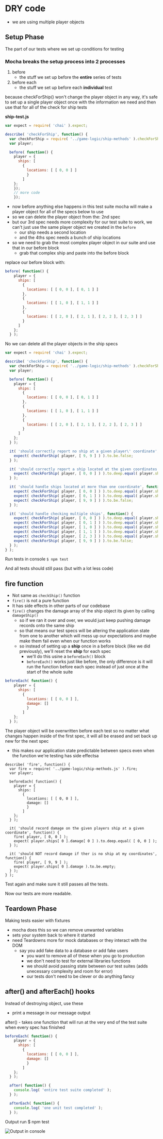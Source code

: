# DRY code

* we are using multiple player objects

## Setup Phase
The part of our tests where we set up conditions for testing

### Mocha breaks the setup process into 2 processes
1. before
    - the stuff we set up before the **entire** series of tests
2. before each
    - the stuff we set up before each **individual** test

because checkForShip() won't change the player object in any way, it's safe to set up a single player object once with the information we need and then use that for all of the check for ship tests

**ship-test.js**

```js
var expect = require( 'chai' ).expect;

describe( 'checkForShip', function() {
  var checkForShip = require( '../game-logic/ship-methods' ).checkForShip;
  var player;

  before( function() {
    player = {
      ships: [
        {
          locations: [ [ 0, 0 ] ]
          }
        ]
    };
    });
    // more code
    });
```

* now before anything else happens in this test suite mocha will make a player object for all of the specs below to use
* so we can delete the player object from the: 2nd spec
* but our 3rd spec needs more complexity for our test suite to work, we can't just use the same player object we created in the `before`
    - our ship needs a second location
    - and the 4ths spec needs a bunch of ship locations
* so we need to grab the most complex player object in our suite and use that in our before block
    - grab that complex ship and paste into the before block

replace our before block with:

```js
before( function() {
    player = {
      ships: [
        {
          locations: [ [ 0, 0 ], [ 0, 1 ] ]
        },
        {
          locations: [ [ 1, 0 ], [ 1, 1 ] ]
        },
        {
          locations: [ [ 2, 0 ], [ 2, 1 ], [ 2, 2 ], [ 2, 3 ] ]
        }
      ]
    };
  } );
```

No we can delete all the player objects in the ship specs

```js
var expect = require( 'chai' ).expect;

describe( 'checkForShip', function() {
  var checkForShip = require( '../game-logic/ship-methods' ).checkForShip;
  var player;

  before( function() {
    player = {
      ships: [
        {
          locations: [ [ 0, 0 ], [ 0, 1 ] ]
        },
        {
          locations: [ [ 1, 0 ], [ 1, 1 ] ]
        },
        {
          locations: [ [ 2, 0 ], [ 2, 1 ], [ 2, 2 ], [ 2, 3 ] ]
        }
      ]
    };
  } );

  it( 'should correctly report no ship at a given player\' coordinate', function() {
    expect( checkForShip( player, [ 9, 9 ] ) ).to.be.false;
  } );

  it( 'should correctly report a ship located at the given coordinates', function() {
    expect( checkForShip( player, [ 0, 0 ] ) ).to.deep.equal( player.ships[ 0 ] );
  } );

  it( 'should handle ships located at more than one coordinate', function() {
    expect( checkForShip( player, [ 0, 0 ] ) ).to.deep.equal( player.ships[ 0 ] );
    expect( checkForShip( player, [ 0, 1 ] ) ).to.deep.equal( player.ships[ 0 ] );
    expect( checkForShip( player, [ 9, 9 ] ) ).to.be.false;
  } );

  it( 'should handle checking multiple ships', function() {
    expect( checkForShip( player, [ 0, 0 ] ) ).to.deep.equal( player.ships[ 0 ] );
    expect( checkForShip( player, [ 0, 1 ] ) ).to.deep.equal( player.ships[ 0 ] );
    expect( checkForShip( player, [ 1, 0 ] ) ).to.deep.equal( player.ships[ 1 ] );
    expect( checkForShip( player, [ 1, 1 ] ) ).to.deep.equal( player.ships[ 1 ] );
    expect( checkForShip( player, [ 2, 3 ] ) ).to.deep.equal( player.ships[ 2 ] );
    expect( checkForShip( player, [ 9, 9 ] ) ).to.be.false;
  } );
} );
```

Run tests in console `$ npm test`

And all tests should still pass (but with a lot less code)

## fire function
* Not same as `checkShip()` function 
* `fire()` is not a pure function
* It has side effects in other parts of our codebase
* `fire()` changes the damage array of the ship object its given by calling `damageShip()`
    - so if we ran it over and over, we would just keep pushing damage records onto the same ship
    - so that means our test specs will be altering the application state from one to another which will mess up our expectations and maybe make them fail even when our function works
    - so instead of setting up a **ship** once in a before block (like we did previously), we'll reset the **ship** for each spec
        + we'll do this usine a `beforeEach()` block
        + `beforeEach()` works just like before, the only difference is it will run the function before each spec instead of just once at the start of the whole suite

```js
beforeEach( function() {
    player = {
      ships: [
        {
          locations: [ [ 0, 0 ] ],
          damage: []
          }
        ]
    };
  } );
```

The player object will be overwritten before each test so no matter what changes happen inside of the first spec, it will all be erased and set back up new for the next spec
* this makes our application state predictable between specs even when the function we're testing has side effectsa

```
describe( 'fire', function() {
  var fire = require( '../game-logic/ship-methods.js' ).fire;
  var player;

  beforeEach( function() {
    player = {
      ships: [
        {
          locations: [ [ 0, 0 ] ],
          damage: []
          }
        ]
    };
  } );

  it( 'should record damage on the given players ship at a given coordinate', function() {
    fire( player, [ 0, 0 ] );
    expect( player.ships[ 0 ].damage[ 0 ] ).to.deep.equal( [ 0, 0 ] );
  } );

  it( 'should NOT record damage if ther is no ship at my coordinates', function() {
    fire( player, [ 9, 9 ] );
    expect( player.ships[ 0 ].damage ).to.be.empty;
  } );
} );
```

Test again and make sure it still passes all the tests.

Now our tests are more readable.

## Teardown Phase
Making tests easier with fixtures
* mocha does this so we can remove unwanted variables
* sets your system back to where it started
* need Teardowns more for mock databases or they interact with the DOM
    - say you add fake data to a database or add fake users
        + you want to remove all of these when you go to production
        + we don't need to test for external libraries functions 
        + we should avoid passing state between our test suites (adds unecessary complexity and room for error)
        + our tests don't need to be clever or do anything fancy

## after() and afterEach() hooks
Instead of destroying object, use these
* print a message in our message output

after() - takes one function that will run at the very end of the test suite when every spec has finished

```js
beforeEach( function() {
    player = {
      ships: [
        {
          locations: [ [ 0, 0 ] ],
          damage: []
          }
        ]
    };
  } );

  after( function() {
    console.log( 'entire test suite completed' );
  } );

  afterEach( function() {
    console.log( 'one unit test completed' );
  } );

```

Output run $ npm test

![Output in console](https://i.imgur.com/7UPMDrm.png)
